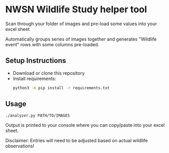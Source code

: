 # NWSN Wildlife Study helper tool

Scan through your folder of images and pre-load some values into your excel sheet

Automatically groups series of images together and generates "Wildlife event" rows
with some columns pre-loaded.


## Setup Instructions

* Download or clone this repository
* Install requirements:
    ```bash
    python3 -m pip install -r requirements.txt
    ```

## Usage

```
./analyzer.py PATH/TO/IMAGES
```

Output is printed to your console where you can copy/paste into your excel sheet.

Disclaimer: Entries will need to be adjusted based on actual wildlife observations!
